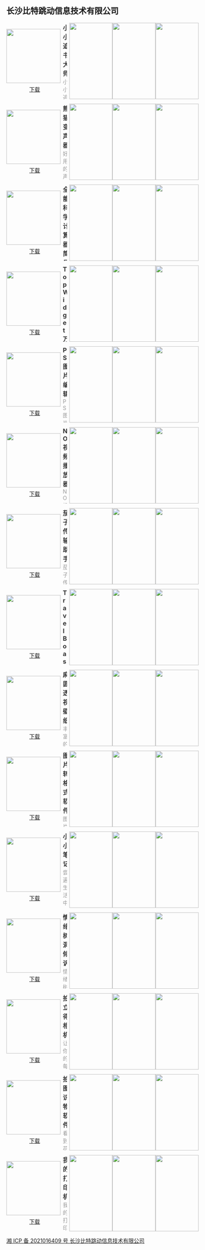 ## 长沙比特跳动信息技术有限公司

<style>#content h2 {height: 0; display: none;}</style>
<section style="display: flex; justify-content: space-between; align-items: center; margin-bottom: 12px;">
	<div style="display: flex; flex-direction: column;">
		<img style="width: 142px; height: 142px; min-width: 142px; margin-right: 6px;" src="https://swsdl.vivo.com.cn/appstore/developer/icon/20211020/20211020165301148jm.png"/>
		<a style="margin: 6px auto 0;" href="https://swsdl.vivo.com.cn/appstore/developer/icon/20211020/20211020165301148jm.png">下载</a>
	</div>
	<div style="max-height: 200px; overflow: hidden;">
		<b style="font-size: 16px;color: #333;">小小追书大师</b>
		<p style="margin: 0; font-size: 14px;color: #999;">小小追书大师是一款实用的小说、文章阅读工具。可导入书籍、自定义封面、标题；可随意设置字体、亮度、翻页方式、日间夜间等阅读模式；阅读完的书籍，可添加阅读笔记，用来备忘哦～</p>
	</div>
	<div style="display: flex; margin-left: 6px;">
		<img style="width: 113px; height: 200px; min-width: 113px" src="https://swsdl.vivo.com.cn/appstore/developer/screenshot/20211019/2021101919064875vgz.png"/>
		<img style="width: 113px; height: 200px; min-width: 113px" src="https://swsdl.vivo.com.cn/appstore/developer/screenshot/20211019/202110191906514zk1u.png"/>
		<img style="width: 113px; height: 200px; min-width: 113px" src="https://swsdl.vivo.com.cn/appstore/developer/screenshot/20211019/2021101919065477ot7.png"/>
	</div>
</section>

<section style="display: flex; justify-content: space-between; align-items: center; margin-bottom: 12px;">
	<div style="display: flex; flex-direction: column;">
		<img style="width: 142px; height: 142px; min-width: 142px; margin-right: 6px;" src="https://swsdl.vivo.com.cn/appstore/developer/icon/20220905/2022090518221304u68.png"/>
		<a style="margin: 6px auto 0;" href="https://swsdl.vivo.com.cn/appstore/developer/icon/20220905/2022090518221304u68.png">下载</a>
	</div>
	<div style="max-height: 200px; overflow: hidden;">
		<b style="font-size: 16px;color: #333;">熊猫变声器</b>
		<p style="margin: 0; font-size: 14px;color: #999;">好用的声音变声软件！让您的声音瞬间变得不一样！多种多样的语音包，您可以自由选择，完全免费哦！多种变声模板，富于个性的你，喜欢哪一种？快速进行声音录制，一键保存哦～快来体验吧！</p>
	</div>
	<div style="display: flex; margin-left: 6px;">
		<img style="width: 113px; height: 200px; min-width: 113px" src="https://swsdl.vivo.com.cn/appstore/developer/screenshot/20220905/2022090518252910vxt.png"/>
		<img style="width: 113px; height: 200px; min-width: 113px" src="https://swsdl.vivo.com.cn/appstore/developer/screenshot/20220905/20220905182531808v7.png"/>
		<img style="width: 113px; height: 200px; min-width: 113px" src="https://swsdl.vivo.com.cn/appstore/developer/screenshot/20220905/2022090518253417963.png"/>
	</div>
</section>

<section style="display: flex; justify-content: space-between; align-items: center; margin-bottom: 12px;">
	<div style="display: flex; flex-direction: column;">
		<img style="width: 142px; height: 142px; min-width: 142px; margin-right: 6px;" src="https://swsdl.vivo.com.cn/appstore/developer/icon/20210520/20210520213904659yg.png"/>
		<a style="margin: 6px auto 0;" href="https://swsdl.vivo.com.cn/appstore/developer/icon/20210520/20210520213904659yg.png">下载</a>
	</div>
	<div style="max-height: 200px; overflow: hidden;">
		<b style="font-size: 16px;color: #333;">全能科学计算器简易版</b>
		<p style="margin: 0; font-size: 14px;color: #999;">这是一款集合多款计算器与一身的计算器应用，能满足日常的各种计算需求。【房贷计算器】包含商业贷款、公积金贷款、组合贷款的计算，支持LPR和固定利率计算，且基点可以随意调整。【个税计算器】支持劳务报酬计算、年终奖、五险一金计算，可以根据不同城市调整起征点。【科学计算器】支持普通的数据计算。另外还有大小写转换计算、日期计算、长度计算、面积计算、速度计算、体积计算、时间计算、功率计算、热量计算、角度计算、温度计算。</p>
	</div>
	<div style="display: flex; margin-left: 6px;">
		<img style="width: 113px; height: 200px; min-width: 113px" src="https://swsdl.vivo.com.cn/appstore/developer/screenshot/20211102/202111021812554yc5g.png"/>
		<img style="width: 113px; height: 200px; min-width: 113px" src="https://swsdl.vivo.com.cn/appstore/developer/screenshot/20211102/2021110218130106wd8.png"/>
		<img style="width: 113px; height: 200px; min-width: 113px" src="https://swsdl.vivo.com.cn/appstore/developer/screenshot/20211102/202111021813047729n.png"/>
	</div>
</section>

<section style="display: flex; justify-content: space-between; align-items: center; margin-bottom: 12px;">
	<div style="display: flex; flex-direction: column;">
		<img style="width: 142px; height: 142px; min-width: 142px; margin-right: 6px;" src="https://static.starkos.cn/resource/pic/yXnzBgGk9731YrqKBYG1.png"/>
		<a style="margin: 6px auto 0;" href="https://static.starkos.cn/resource/pic/vQWd8a1w9xxaLPXO8glJ.apk">下载</a>
	</div>
	<div style="max-height: 200px; overflow: hidden;">
		<b style="font-size: 16px;color: #333;">Top Widget万能小组件</b>
		<p style="margin: 0; font-size: 14px;color: #999;">Top Widget万能小组件是一款简单易用，却又功能强大的万能小组件。集多种小工具于一身，极大的便利了生活中的各种工具使用需求。内含多种实用工具，包含：镜子、量角器、网络测速、数字大写转换、日期计算、全屏时钟、计时器、手电筒、手持弹幕、报时等工具。【桌面时钟】包含数字时钟、模拟时钟，完全自定义的风格，等你来品。【网络测速】一键测试当前设备网速，清晰了解网络状况。【量角器】准确测量角度，实体的量角器就不再需要啦。</p>
	</div>
	<div style="display: flex; margin-left: 6px;">
		<img style="width: 113px; height: 200px; min-width: 113px" src="https://static.starkos.cn/resource/pic/D2QYBd17ywGQMPz9eJ9z.png"/>
		<img style="width: 113px; height: 200px; min-width: 113px" src="https://static.starkos.cn/resource/pic/WKP1Vbjnml2La56nVpYE.png"/>
		<img style="width: 113px; height: 200px; min-width: 113px" src="https://static.starkos.cn/resource/pic/zqRv826zZ4lEPw578nbZ.png"/>
	</div>
</section>

<section style="display: flex; justify-content: space-between; align-items: center; margin-bottom: 12px;">
	<div style="display: flex; flex-direction: column;">
		<img style="width: 142px; height: 142px; min-width: 142px; margin-right: 6px;" src="https://static.starkos.cn/resource/pic/3LXp8LoZkWLdbob6ed0K.png"/>
		<a style="margin: 6px auto 0;" href="https://static.starkos.cn/resource/pic/9XKd8la9EqrlqMwlVZDl.apk">下载</a>
	</div>
	<div style="max-height: 200px; overflow: hidden;">
		<b style="font-size: 16px;color: #333;">PS图片编辑</b>
		<p style="margin: 0; font-size: 14px;color: #999;">PS图片编辑是一款专注于图片编辑的应用，它能让我们P图、修图不再麻烦。【滤镜】高效算法让您可以轻松为添加滤镜、修改亮度、或者添加蒙板。【贴纸、涂鸦、裁剪】随心所欲地添加贴纸，让编辑的图片与众不同。【九宫格切图】有了这个技能，发朋友圈不再麻烦拉。【视频裁剪】在这里，同样支持视频裁剪哦～快来体验吧～</p>
	</div>
	<div style="display: flex; margin-left: 6px;">
		<img style="width: 113px; height: 200px; min-width: 113px" src="https://static.starkos.cn/resource/pic/LakmV56EZ64axNKdBjW4.png"/>
		<img style="width: 113px; height: 200px; min-width: 113px" src="https://static.starkos.cn/resource/pic/w9nbBPrz5rpZjy5n8N6l.png"/>
		<img style="width: 113px; height: 200px; min-width: 113px" src="https://static.starkos.cn/resource/pic/73ZN8OLy3LDq0A4XVO4w.png"/>
	</div>
</section>

<section style="display: flex; justify-content: space-between; align-items: center; margin-bottom: 12px;">
	<div style="display: flex; flex-direction: column;">
		<img style="width: 142px; height: 142px; min-width: 142px; margin-right: 6px;" src="https://static.starkos.cn/resource/pic/YDlr8Ao0QoPzmQn2BAv3.png"/>
		<a style="margin: 6px auto 0;" href="https://static.starkos.cn/resource/pic/zqRv826zZApam1Dr8nbZ.apk">下载</a>
	</div>
	<div style="max-height: 200px; overflow: hidden;">
		<b style="font-size: 16px;color: #333;">NO视频播放器</b>
		<p style="margin: 0; font-size: 14px;color: #999;">NO视频播放器是一款使用的音频、视频播放app。针对本地视频，支持多种格式播放。支持链接播放等远程资源转码观看视频。内含视频编辑功能，可以随心所欲的裁剪、拼接想要的视频。视频倍速播放，快速看完一个视频，而不错过精彩内容。</p>
	</div>
	<div style="display: flex; margin-left: 6px;">
		<img style="width: 113px; height: 200px; min-width: 113px" src="https://static.starkos.cn/resource/pic/6vXk8Ww5OwmyNJNn8bad.png"/>
		<img style="width: 113px; height: 200px; min-width: 113px" src="https://static.starkos.cn/resource/pic/jJxG8qyEMyDY3kdO8XZK.png"/>
		<img style="width: 113px; height: 200px; min-width: 113px" src="https://static.starkos.cn/resource/pic/pYqjBJW1AWZMOxYLeo5l.png"/>
	</div>
</section>

<section style="display: flex; justify-content: space-between; align-items: center; margin-bottom: 12px;">
	<div style="display: flex; flex-direction: column;">
		<img style="width: 142px; height: 142px; min-width: 142px; margin-right: 6px;" src="https://static.starkos.cn/resource/pic/yEGYekZLEZEyXYRqB6ao.png"/>
		<a style="margin: 6px auto 0;" href="https://static.starkos.cn/resource/pic/KXJ9eExvky2MD5q7BLAQ.apk">下载</a>
	</div>
	<div style="max-height: 200px; overflow: hidden;">
		<b style="font-size: 16px;color: #333;">茄子传输助手</b>
		<p style="margin: 0; font-size: 14px;color: #999;">茄子传输助手是一款非常实用的文件传输工具。高效的文件互传功能，可以在新旧手机间非常便捷的相互传输文件、通讯录、照片视频等，而不需要第三方中转。通过传输助手软件，轻松实现手机克隆。</p>
	</div>
	<div style="display: flex; margin-left: 6px;">
		<img style="width: 113px; height: 200px; min-width: 113px" src="https://static.starkos.cn/resource/pic/3LXp8LoZkokRybRyed0K.png"/>
		<img style="width: 113px; height: 200px; min-width: 113px" src="https://static.starkos.cn/resource/pic/EgJO8049g4gOkqQZ8nza.png"/>
		<img style="width: 113px; height: 200px; min-width: 113px" src="https://static.starkos.cn/resource/pic/o6vqerqOEqE4nnmDB2LE.png"/>
	</div>
</section>

<section style="display: flex; justify-content: space-between; align-items: center; margin-bottom: 12px;">
	<div style="display: flex; flex-direction: column;">
		<img style="width: 142px; height: 142px; min-width: 142px; margin-right: 6px;" src="https://static.starkos.cn/resource/pic/3j5J86YyAp37v0ne0aMX.png"/>
		<a style="margin: 6px auto 0;" href="https://static.starkos.cn/resource/pic/D2QYBd17yqQAAaJzeJ9z.apk">下载</a>
	</div>
	<div style="max-height: 200px; overflow: hidden;">
		<b style="font-size: 16px;color: #333;">TravelBoast</b>
		<p style="margin: 0; font-size: 14px;color: #999;">开始自己的足迹，快来探索吧~高清旅行地图壁纸，领略异域风情~强大的图片制作功能，快来创作自己的创作吧~</p>
	</div>
	<div style="display: flex; margin-left: 6px;">
		<img style="width: 113px; height: 200px; min-width: 113px" src="https://static.starkos.cn/resource/pic/JvM0VDvn9vd1yJaDe6WD.jpg"/>
		<img style="width: 113px; height: 200px; min-width: 113px" src="https://static.starkos.cn/resource/pic/jy4NeKLmAL4bKd0P8w1v.jpg"/>
		<img style="width: 113px; height: 200px; min-width: 113px" src="https://static.starkos.cn/resource/pic/WKP1VbjnmjDz3gmGVpYE.jpg"/>
	</div>
</section>

<section style="display: flex; justify-content: space-between; align-items: center; margin-bottom: 12px;">
	<div style="display: flex; flex-direction: column;">
		<img style="width: 142px; height: 142px; min-width: 142px; margin-right: 6px;" src="https://static.starkos.cn/resource/pic/6vXk8Ww5OwDZGoZa8bad.png"/>
		<a style="margin: 6px auto 0;" href="https://static.starkos.cn/resource/pic/xXdyeyoJW6k2bkWYVmlK.apk">下载</a>
	</div>
	<div style="max-height: 200px; overflow: hidden;">
		<b style="font-size: 16px;color: #333;">麻匪透视壁纸</b>
		<p style="margin: 0; font-size: 14px;color: #999;">丰富的壁纸图片，都是超高清的，并且都是时下火爆的图片资源，免费给用户下载和使用，提供的手机壁纸风格很符合广大小伙伴们的使用需求，动态、二次元是很多用户很喜欢的图片样式，一键点击便可提前预览，如果你也想拥有一个神奇的壁纸的话可以来自由使用。如果觉得使用的壁纸不理想，您可以在这里完成图片的编辑制作操作，您可以自定义添加一些特别的元素或者调整，直到满意为止！还在等什么呢？快来体验吧！</p>
	</div>
	<div style="display: flex; margin-left: 6px;">
		<img style="width: 113px; height: 200px; min-width: 113px" src="https://static.starkos.cn/resource/pic/LmOKVmJyEJWgZ5nLBWbD.png"/>
		<img style="width: 113px; height: 200px; min-width: 113px" src="https://static.starkos.cn/resource/pic/6vXk8Ww5OwNPm0N18bad.png"/>
		<img style="width: 113px; height: 200px; min-width: 113px" src="https://static.starkos.cn/resource/pic/0ZodeNA9GALdldnDBYKl.png"/>
	</div>
</section>

<section style="display: flex; justify-content: space-between; align-items: center; margin-bottom: 12px;">
	<div style="display: flex; flex-direction: column;">
		<img style="width: 142px; height: 142px; min-width: 142px; margin-right: 6px;" src="https://static.starkos.cn/resource/pic/73ZN8OLy3R5KrrMQVO4w.png"/>
		<a style="margin: 6px auto 0;" href="https://static.starkos.cn/resource/pic/o6vqerqOEgYO07WDB2LE.apk">下载</a>
	</div>
	<div style="max-height: 200px; overflow: hidden;">
		<b style="font-size: 16px;color: #333;">图片转格式软件</b>
		<p style="margin: 0; font-size: 14px;color: #999;">图片转格式软件，满足您对不同图片的不同格式需求！应用支持多种目标格式，如常用的jpg、png等，如果您想要以更小的体积存储图片，您可以转换为不常用的webp格式；支持多种图片格式之间的相互转换，满足您的各种场景需要！强大的图片编辑功能，为您做图片美颜、图片裁剪、添加各种个性化滤镜提供了强大帮助！快来下载体验吧！</p>
	</div>
	<div style="display: flex; margin-left: 6px;">
		<img style="width: 113px; height: 200px; min-width: 113px" src="https://static.starkos.cn/resource/pic/yXnzBgGk96Yv9dJGBYG1.png"/>
		<img style="width: 113px; height: 200px; min-width: 113px" src="https://static.starkos.cn/resource/pic/dR9gBvaDo9YZkEANVAPW.png"/>
		<img style="width: 113px; height: 200px; min-width: 113px" src="https://static.starkos.cn/resource/pic/WKP1Vb5Xm5D3Xon8pYE7.png"/>
	</div>
</section>

<section style="display: flex; justify-content: space-between; align-items: center; margin-bottom: 12px;">
	<div style="display: flex; flex-direction: column;">
		<img style="width: 142px; height: 142px; min-width: 142px; margin-right: 6px;" src="https://static.starkos.cn/resource/pic/vMoAVndzEv5RqaKKewJD.png"/>
		<a style="margin: 6px auto 0;" href="https://static.starkos.cn/resource/pic/xXdyeyoJWdnnOyJjVmlK.apk">下载</a>
	</div>
	<div style="max-height: 200px; overflow: hidden;">
		<b style="font-size: 16px;color: #333;">小小笔记</b>
		<p style="margin: 0; font-size: 14px;color: #999;">尝遍生活中的酸甜苦辣，才是真正的人生。简洁明了的UI，强大而实用的功能，是您记录的好地方！这里，您可以记录您工作和生活中的开心、伤心、得意、失意。无以言表的瞬间，就可以以图片、视频并配上文字说明。</p>
	</div>
	<div style="display: flex; margin-left: 6px;">
		<img style="width: 113px; height: 200px; min-width: 113px" src="https://static.starkos.cn/resource/pic/zqRv82YPZYL3LPMenbZG.png"/>
		<img style="width: 113px; height: 200px; min-width: 113px" src="https://static.starkos.cn/resource/pic/3j5J861Od7MJQxQ9e0aM.png"/>
		<img style="width: 113px; height: 200px; min-width: 113px" src="https://static.starkos.cn/resource/pic/bAO1VjnZEWrY57b7VQy3.png"/>
	</div>
</section>

<section style="display: flex; justify-content: space-between; align-items: center; margin-bottom: 12px;">
	<div style="display: flex; flex-direction: column;">
		<img style="width: 142px; height: 142px; min-width: 142px; margin-right: 6px;" src="https://static.starkos.cn/resource/pic/0J5aVzZQwKoagZgOVok2.png"/>
		<a style="margin: 6px auto 0;" href="https://static.starkos.cn/resource/pic/3LXp8LoZ91YWlkKyed0K.apk">下载</a>
	</div>
	<div style="max-height: 200px; overflow: hidden;">
		<b style="font-size: 16px;color: #333;">情绪树洞倾诉</b>
		<p style="margin: 0; font-size: 14px;color: #999;">情绪树洞倾诉是一款极简便捷的记事本，可以随时记录你生活中的点点滴滴。随时记录生活中的点点滴滴，收支开销，日程安排，学习计划，一本在手，记事无忧，也让生活更加有条理。所有日记按照时间顺序排序，以后找日记时也不再麻烦。日记可以设置为加密，别人时无法看到的哦～输入文字麻烦？那么就用照片替代把。好心情、日常安排等都可以选择作为背景哦～</p>
	</div>
	<div style="display: flex; margin-left: 6px;">
		<img style="width: 113px; height: 200px; min-width: 113px" src="https://static.starkos.cn/resource/pic/vQWd8a1w3bapPdzK8glJ.png"/>
		<img style="width: 113px; height: 200px; min-width: 113px" src="https://static.starkos.cn/resource/pic/WKP1Vbjn5bJ4LNyoVpYE.png"/>
		<img style="width: 113px; height: 200px; min-width: 113px" src="https://static.starkos.cn/resource/pic/KXJ9eExvWKb65aZYBLAQ.png"/>
	</div>
</section>

<section style="display: flex; justify-content: space-between; align-items: center; margin-bottom: 12px;">
	<div style="display: flex; flex-direction: column;">
		<img style="width: 142px; height: 142px; min-width: 142px; margin-right: 6px;" src="https://static.starkos.cn/resource/pic/Pa09VwdxmK357PJ7B3N6.png"/>
		<a style="margin: 6px auto 0;" href="https://static.starkos.cn/resource/pic/ZOWnB9L5dAQqdkYnVD3k.apk">下载</a>
	</div>
	<div style="max-height: 200px; overflow: hidden;">
		<b style="font-size: 16px;color: #333;">拍立得相机</b>
		<p style="margin: 0; font-size: 14px;color: #999;">让你的每一张图片都与众不同。拍立得相机专注于相机、图片编辑领域，应用包含功能如：滤镜美颜功能、亮度自动调节，九宫格切图等。对于已有的照片，可以使用应用内强大的编辑功能，如添加贴纸、美颜滤镜、裁剪缩放、旋转等。真实有爱的相机，还在等什么，快来体验吧～</p>
	</div>
	<div style="display: flex; margin-left: 6px;">
		<img style="width: 113px; height: 200px; min-width: 113px" src="https://static.starkos.cn/resource/pic/jy4NeKLmywzvK41y8w1v.jpg"/>
		<img style="width: 113px; height: 200px; min-width: 113px" src="https://static.starkos.cn/resource/pic/dR9gBvaDg2G5WaGNVAPW.jpg"/>
		<img style="width: 113px; height: 200px; min-width: 113px" src="https://static.starkos.cn/resource/pic/5R3xBQkl9oN52O1Z8EYj.jpg"/>
	</div>
</section>

<section style="display: flex; justify-content: space-between; align-items: center; margin-bottom: 12px;">
	<div style="display: flex; flex-direction: column;">
		<img style="width: 142px; height: 142px; min-width: 142px; margin-right: 6px;" src="https://static.starkos.cn/resource/pic/n7WZB44rokY5d0d9BjL6.png"/>
		<a style="margin: 6px auto 0;" href="https://static.starkos.cn/resource/pic/WKP1Vbjn5xb9y4KGVpYE.png">下载</a>
	</div>
	<div style="max-height: 200px; overflow: hidden;">
		<b style="font-size: 16px;color: #333;">拍图识物软件</b>
		<p style="margin: 0; font-size: 14px;color: #999;">看到花朵或者植物却不知道名字怎么办？让拍图识物软件来告诉你吧！可以通过拍照或者图片快速识别各种花朵、植物、草木、水果等植物，只需要轻轻一扫即可知道您想要的答案。识别过了很多植物，但是忘记了怎么办？让拍图识物来为您记录吧！保留历史记录，只要是您识别过的各种植物，这里都为您保留着！</p>
	</div>
	<div style="display: flex; margin-left: 6px;">
		<img style="width: 113px; height: 200px; min-width: 113px" src="https://static.starkos.cn/resource/pic/Knp2VGnRNz2aE5xY8rzW.png"/>
		<img style="width: 113px; height: 200px; min-width: 113px" src="https://static.starkos.cn/resource/pic/WKP1Vbjn5xb9y4KGVpYE.png"/>
		<img style="width: 113px; height: 200px; min-width: 113px" src="https://static.starkos.cn/resource/pic/KXJ9eExvWpZxA5v4BLAQ.png"/>
	</div>
</section>

<section style="display: flex; justify-content: space-between; align-items: center; margin-bottom: 12px;">
	<div style="display: flex; flex-direction: column;">
		<img style="width: 142px; height: 142px; min-width: 142px; margin-right: 6px;" src="https://static.starkos.cn/resource/pic/LmOKVmLQv130bdD8WbDM.png"/>
		<a style="margin: 6px auto 0;" href="https://static.starkos.cn/resource/pic/LmOKVmLQv130bdD8WbDM.png">下载</a>
	</div>
	<div style="max-height: 200px; overflow: hidden;">
		<b style="font-size: 16px;color: #333;">我的打印机</b>
		<p style="margin: 0; font-size: 14px;color: #999;">我的打印机是一款手机连接打印机的实用小工具。工具完全免费，功能强大，支持的连接的打印机设备诸如惠普、爱普生等；支持打印的资料丰富，如身份证、银行卡、驾驶证、营业执照、各种图片等；营业内有丰富的模板资源，如计划表、书法练习贴等；快来下载体验吧！</p>
	</div>
	<div style="display: flex; margin-left: 6px;">
		<img style="width: 113px; height: 200px; min-width: 113px" src="https://static.starkos.cn/resource/pic/A1DZ87dGy136g2aWVKmW.png"/>
		<img style="width: 113px; height: 200px; min-width: 113px" src="https://static.starkos.cn/resource/pic/9XKd8la9LjM4Zn7DVZDl.png"/>
		<img style="width: 113px; height: 200px; min-width: 113px" src="https://static.starkos.cn/resource/pic/5R3xBQkl9rAdER9Q8EYj.png"/>
	</div>
</section>

[湘 ICP 备 2021016409 号 长沙比特跳动信息技术有限公司](http://beian.miit.gov.cn/)
